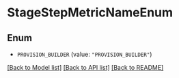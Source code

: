 # StageStepMetricNameEnum

## Enum


* `PROVISION_BUILDER` (value: `"PROVISION_BUILDER"`)


[[Back to Model list]](../README.md#documentation-for-models) [[Back to API list]](../README.md#documentation-for-api-endpoints) [[Back to README]](../README.md)


